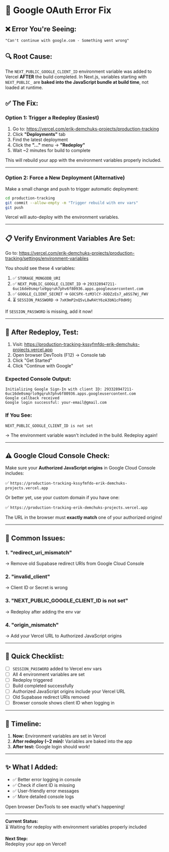 # 🐛 Google OAuth Error Fix

## ❌ **Error You're Seeing:**
```
"Can't continue with google.com - Something went wrong"
```

## 🔍 **Root Cause:**

The `NEXT_PUBLIC_GOOGLE_CLIENT_ID` environment variable was added to Vercel **AFTER** the build completed. In Next.js, variables starting with `NEXT_PUBLIC_` are **baked into the JavaScript bundle at build time**, not loaded at runtime.

## ✅ **The Fix:**

### **Option 1: Trigger a Redeploy (Easiest)**

1. Go to: https://vercel.com/erik-demchuks-projects/production-tracking
2. Click **"Deployments"** tab
3. Find the latest deployment
4. Click the **"..."** menu → **"Redeploy"**
5. Wait ~2 minutes for build to complete

This will rebuild your app with the environment variables properly included.

---

### **Option 2: Force a New Deployment (Alternative)**

Make a small change and push to trigger automatic deployment:

```bash
cd production-tracking
git commit --allow-empty -m "Trigger rebuild with env vars"
git push
```

Vercel will auto-deploy with the environment variables.

---

## 📋 **Verify Environment Variables Are Set:**

Go to: https://vercel.com/erik-demchuks-projects/production-tracking/settings/environment-variables

You should see these 4 variables:

1. ✅ `STORAGE_MONGODB_URI`
2. ✅ `NEXT_PUBLIC_GOOGLE_CLIENT_ID` → `293328947211-6uc16de0smqrlo9gqruh7phv6f80936.apps.googleusercontent.com`
3. ✅ `GOOGLE_CLIENT_SECRET` → `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`
4. ⏳ `SESSION_PASSWORD` → `7xK9mP2nQ5vL8wR4tY6zA3bN1cF0dH9j`

If `SESSION_PASSWORD` is missing, add it now!

---

## 🧪 **After Redeploy, Test:**

1. Visit: https://production-tracking-kssyfmfdo-erik-demchuks-projects.vercel.app
2. Open browser DevTools (F12) → Console tab
3. Click "Get Started"
4. Click "Continue with Google"

### **Expected Console Output:**
```
Initializing Google Sign-In with client ID: 293328947211-6uc16de0smqrlo9gqruh7phv6f80936.apps.googleusercontent.com
Google callback received
Google login successful: your-email@gmail.com
```

### **If You See:**
```
NEXT_PUBLIC_GOOGLE_CLIENT_ID is not set
```
→ The environment variable wasn't included in the build. Redeploy again!

---

## ⚠️ **Google Cloud Console Check:**

Make sure your **Authorized JavaScript origins** in Google Cloud Console includes:

✅ `https://production-tracking-kssyfmfdo-erik-demchuks-projects.vercel.app`

Or better yet, use your custom domain if you have one:

✅ `https://production-tracking-erik-demchuks-projects.vercel.app`

The URL in the browser must **exactly match** one of your authorized origins!

---

## 🚨 **Common Issues:**

### **1. "redirect_uri_mismatch"**
→ Remove old Supabase redirect URIs from Google Cloud Console

### **2. "invalid_client"**
→ Client ID or Secret is wrong

### **3. "NEXT_PUBLIC_GOOGLE_CLIENT_ID is not set"**
→ Redeploy after adding the env var

### **4. "origin_mismatch"**  
→ Add your Vercel URL to Authorized JavaScript origins

---

## 🎯 **Quick Checklist:**

- [ ] `SESSION_PASSWORD` added to Vercel env vars
- [ ] All 4 environment variables are set
- [ ] Redeploy triggered
- [ ] Build completed successfully
- [ ] Authorized JavaScript origins include your Vercel URL
- [ ] Old Supabase redirect URIs removed
- [ ] Browser console shows client ID when logging in

---

## 🔄 **Timeline:**

1. **Now:** Environment variables are set in Vercel
2. **After redeploy (~2 min):** Variables are baked into the app
3. **After test:** Google login should work!

---

## ✨ **What I Added:**

- ✅ Better error logging in console
- ✅ Check if client ID is missing
- ✅ User-friendly error messages
- ✅ More detailed console logs

Open browser DevTools to see exactly what's happening!

---

**Current Status:**  
⏳ Waiting for redeploy with environment variables properly included

**Next Step:**  
Redeploy your app on Vercel!



